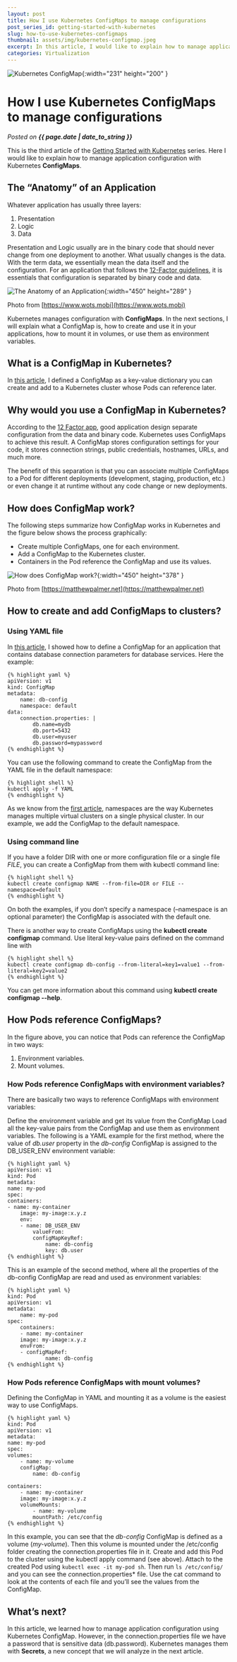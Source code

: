 ```yaml
---
layout: post
title: How I use Kubernetes ConfigMaps to manage configurations
post_series_id: getting-started-with-kubernetes
slug: how-to-use-kubernetes-configmaps
thumbnail: assets/img/kubernetes-configmap.jpeg
excerpt: In this article, I would like to explain how to manage application configuration in Kubernetes with ConfigMaps.
categories: Virtualization
---
```


![Kubernetes ConfigMap](assets/img/kubernetes-configmap.jpeg){:width="231" height="200" }

# How I use Kubernetes ConfigMaps to manage configurations
_Posted on **{{ page.date | date_to_string }}**_

This is the third article of the [Getting Started with Kubernetes](getting-started-with-kubernetes) series. Here I would like to explain how to manage application configuration with Kubernetes **ConfigMaps**.

##  The “Anatomy” of an Application

Whatever application has usually three layers:

1. Presentation
2. Logic
3. Data

Presentation and Logic usually are in the binary code that should never change from one deployment to another. What usually changes is the data. With the term data, we essentially mean the data itself and the configuration. For an application that follows the [12-Factor guidelines](https://12factor.net/), it is essentials that configuration is separated by binary code and data.

![The Anatomy of an Application](assets/img/application-layers.png){:width="450" height="289" }

Photo from [https://www.wots.mobi](https://www.wots.mobi)

Kubernetes manages configuration with **ConfigMaps**. In the next sections, I will explain what a ConfigMap is, how to create and use it in your applications, how to mount it in volumes, or use them as environment variables.

## What is a ConfigMap in Kubernetes?

In [this article](getting-started-with-kubernetes), I defined a ConfigMap as a key-value dictionary you can create and add to a Kubernetes cluster whose Pods can reference later.

## Why would you use a ConfigMap in Kubernetes?

According to the [12 Factor app](https://12factor.net/), good application design separate configuration from the data and binary code. Kubernetes uses ConfigMaps to achieve this result. A ConfigMap stores configuration settings for your code, it stores connection strings, public credentials, hostnames, URLs, and much more.

The benefit of this separation is that you can associate multiple ConfigMaps to a Pod for different deployments (development, staging, production, etc.) or even change it at runtime without any code change or new deployments.

## How does ConfigMap work?

The following steps summarize how ConfigMap works in Kubernetes and the figure below shows the process graphically:

* Create multiple ConfigMaps, one for each environment.
* Add a ConfigMap to the Kubernetes cluster.
* Containers in the Pod reference the ConfigMap and use its values.

![How does ConfigMap work?](assets/img/configmap-diagram.gif){:width="450" height="378" }

Photo from [https://matthewpalmer.net](https://matthewpalmer.net)

## How to create and add ConfigMaps to clusters?

### Using YAML file

In [this article](getting-started-with-kubernetes), I showed how to define a ConfigMap for an application that contains database connection parameters for database services. Here the example:

    {% highlight yaml %}
    apiVersion: v1
    kind: ConfigMap
    metadata:
        name: db-config
        namespace: default
    data:
        connection.properties: |
            db.name=mydb
            db.port=5432
            db.user=myuser
            db.password=mypassword
    {% endhighlight %}

You can use the following command to create the ConfigMap from the YAML file in the default namespace:
 
    {% highlight shell %}
    kubectl apply -f YAML
    {% endhighlight %}

As we know from the [first article](getting-started-with-kubernetes), namespaces are the way Kubernetes manages multiple virtual clusters on a single physical cluster. In our example, we add the ConfigMap to the default namespace.

### Using command line

If you have a folder DIR with one or more configuration file or a single file *FILE*, you can create a ConfigMap from them with kubectl command line:

    {% highlight shell %}
    kubectl create configmap NAME --from-file=DIR or FILE --namespace=default
    {% endhighlight %}

On both the examples, if you don’t specify a namespace (–namespace is an optional parameter) the ConfigMap is associated with the default one.

There is another way to create ConfigMaps using the **kubectl create configmap** command. Use literal key-value pairs defined on the command line with

    {% highlight shell %}
    kubectl create configmap db-config --from-literal=key1=value1 --from-literal=key2=value2
    {% endhighlight %}

You can get more information about this command using **kubectl create configmap --help**.

## How Pods reference ConfigMaps?

In the figure above, you can notice that Pods can reference the ConfigMap in two ways:

1. Environment variables.
2. Mount volumes.

### How Pods reference ConfigMaps with environment variables?

There are basically two ways to reference ConfigMaps with environment variables:

Define the environment variable and get its value from the ConfigMap
Load all the key-value pairs from the ConfigMap and use them as environment variables.
The following is a YAML example for the first method, where the value of *db.user* property in the *db-config* ConfigMap is assigned to the DB_USER_ENV environment variable:

    {% highlight yaml %}
    apiVersion: v1
    kind: Pod
    metadata:
    name: my-pod
    spec:
    containers:
    - name: my-container
        image: my-image:x.y.z
        env:
        - name: DB_USER_ENV
            valueFrom:
            configMapKeyRef:
                name: db-config
                key: db.user
    {% endhighlight %}

This is an example of the second method, where all the properties of the db-config ConfigMap are read and used as environment variables:

    {% highlight yaml %}
    kind: Pod 
    apiVersion: v1 
    metadata:
        name: my-pod
    spec:
        containers:
        - name: my-container
        image: my-image:x.y.z 
        envFrom:
        - configMapRef:
                name: db-config
    {% endhighlight %}

### How Pods reference ConfigMaps with mount volumes?

Defining the ConfigMap in YAML and mounting it as a volume is the easiest way to use ConfigMaps.

    {% highlight yaml %}
    kind: Pod 
    apiVersion: v1 
    metadata:
    name: my-pod 
    spec:
    volumes:
        - name: my-volume
        configMap:
            name: db-config

    containers:
        - name: my-container
        image: my-image:x.y.z
        volumeMounts:
            - name: my-volume
            mountPath: /etc/config
    {% endhighlight %}

In this example, you can see that the *db-config* ConfigMap is defined as a volume (*my-volume*). Then this volume is mounted under the /etc/config folder creating the connection.properties file in it. Create and add this Pod to the cluster using the kubectl apply command (see above). Attach to the created Pod using `kubectl exec -it my-pod sh`. Then run `ls /etc/config/` and you can see the *c*onnection.properties* file. Use the cat command to look at the contents of each file and you’ll see the values from the ConfigMap.

## What’s next?

In this article, we learned how to manage application configuration using Kubernetes ConfigMap. However, in the connection.properties file we have a password that is sensitive data (db.password). Kubernetes manages them with **Secrets**, a new concept that we will analyze in the next article.

